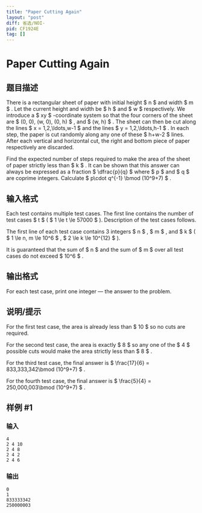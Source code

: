 ```yaml
---
title: "Paper Cutting Again"
layout: "post"
diff: 省选/NOI-
pid: CF1924E
tag: []
---
```


# Paper Cutting Again

## 题目描述

There is a rectangular sheet of paper with initial height $ n $ and width $ m $ . Let the current height and width be $ h $ and $ w $ respectively. We introduce a $ xy $ -coordinate system so that the four corners of the sheet are $ (0, 0), (w, 0), (0, h) $ , and $ (w, h) $ . The sheet can then be cut along the lines $ x = 1,2,\ldots,w-1 $ and the lines $ y = 1,2,\ldots,h-1 $ . In each step, the paper is cut randomly along any one of these $ h+w-2 $ lines. After each vertical and horizontal cut, the right and bottom piece of paper respectively are discarded.

Find the expected number of steps required to make the area of the sheet of paper strictly less than $ k $ . It can be shown that this answer can always be expressed as a fraction $ \dfrac{p}{q} $ where $ p $ and $ q $ are coprime integers. Calculate $ p\cdot q^{-1} \bmod (10^9+7) $ .

## 输入格式

Each test contains multiple test cases. The first line contains the number of test cases $ t $ ( $ 1 \le t \le 57000 $ ). Description of the test cases follows.

The first line of each test case contains 3 integers $ n $ , $ m $ , and $ k $ ( $ 1 \le n, m \le 10^6 $ , $ 2 \le k \le 10^{12} $ ).

It is guaranteed that the sum of $ n $ and the sum of $ m $ over all test cases do not exceed $ 10^6 $ .

## 输出格式

For each test case, print one integer — the answer to the problem.

## 说明/提示

For the first test case, the area is already less than $ 10 $ so no cuts are required.

For the second test case, the area is exactly $ 8 $ so any one of the $ 4 $ possible cuts would make the area strictly less than $ 8 $ .

For the third test case, the final answer is $ \frac{17}{6} = 833\,333\,342\bmod (10^9+7) $ .

For the fourth test case, the final answer is $ \frac{5}{4} = 250\,000\,003\bmod (10^9+7) $ .

## 样例 #1

### 输入

```
4
2 4 10
2 4 8
2 4 2
2 4 6
```

### 输出

```
0
1
833333342
250000003
```

